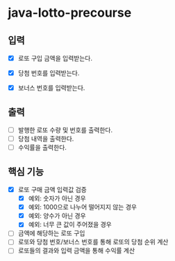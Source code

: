 # java-lotto-precourse


## 입력
- [x] 로또 구입 금액을 입력받는다.
- [x] 당첨 번호를 입력받는다.
- [x] 보너스 번호를 입력받는다.


## 출력
- [ ] 발행한 로또 수량 및 번호를 출력한다.
- [ ] 당첨 내역을 출력한다.
- [ ] 수익률을 출력한다.

## 핵심 기능
- [x] 로또 구매 금액 입력값 검증
    - [x] 예외: 숫자가 아닌 경우
    - [x] 예외: 1000으로 나누어 떨어지지 않는 경우
    - [x] 예외: 양수가 아닌 경우
    - [x] 예외: 너무 큰 값이 주어졌을 경우
- [ ] 금액에 해당하는 로또 구입
- [ ] 로또와 당첨 번호/보너스 번호를 통해 로또의 당첨 순위 계산
- [ ] 로또들의 결과와 입력 금액을 통해 수익률 계산